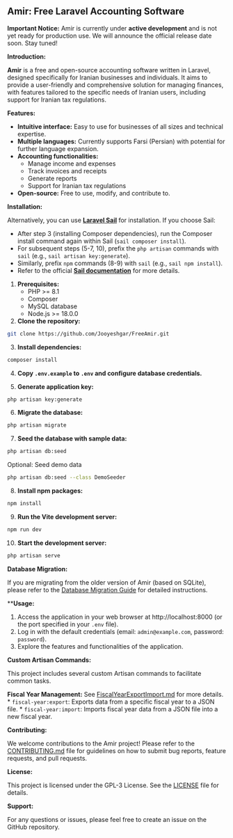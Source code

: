 ## Amir: Free Laravel Accounting Software

**Important Notice:** Amir is currently under **active development** and is not yet ready for production use. We will announce the official release date soon. Stay tuned!

**Introduction:**

**Amir** is a free and open-source accounting software written in Laravel, designed specifically for Iranian businesses and individuals. It aims to provide a user-friendly and comprehensive solution for managing finances, with features tailored to the specific needs of Iranian users, including support for Iranian tax regulations.

**Features:**

* **Intuitive interface:** Easy to use for businesses of all sizes and technical expertise.
* **Multiple languages:** Currently supports Farsi (Persian) with potential for further language expansion.
* **Accounting functionalities:**
    * Manage income and expenses
    * Track invoices and receipts
    * Generate reports
    * Support for Iranian tax regulations
* **Open-source:** Free to use, modify, and contribute to.

**Installation:**

Alternatively, you can use **[Laravel Sail](https://laravel.com/docs/sail)** for installation. If you choose Sail:
*   After step 3 (installing Composer dependencies), run the Composer install command again within Sail (`sail composer install`).
*   For subsequent steps (5-7, 10), prefix the `php artisan` commands with `sail` (e.g., `sail artisan key:generate`).
*   Similarly, prefix `npm` commands (8-9) with `sail` (e.g., `sail npm install`).
*   Refer to the official **[Sail documentation](https://laravel.com/docs/sail)** for more details.

1.  **Prerequisites:**
    *   PHP >= 8.1
    *   Composer
    *   MySQL database
    *   Node.js >= 18.0.0
2. **Clone the repository:**

```bash
git clone https://github.com/Jooyeshgar/FreeAmir.git
```

3. **Install dependencies:**

```bash
composer install
```

4. **Copy `.env.example` to `.env` and configure database credentials.**

5. **Generate application key:**

```bash
php artisan key:generate
```

6. **Migrate the database:**

```bash
php artisan migrate
```

7. **Seed the database with sample data:**

```bash
php artisan db:seed
```

Optional: Seed demo data
```bash
php artisan db:seed --class DemoSeeder
```

8.  **Install npm packages:**

```bash
npm install
```

9.  **Run the Vite development server:**

```bash
npm run dev
```

10. **Start the development server:**

```bash
php artisan serve
```

**Database Migration:**

If you are migrating from the older version of Amir (based on SQLite), please refer to the [Database Migration Guide](script/README.md) for detailed instructions.

****Usage:**

1.  Access the application in your web browser at http://localhost:8000 (or the port specified in your `.env` file).
2.  Log in with the default credentials (email: `admin@example.com`, password: `password`).
3.  Explore the features and functionalities of the application.


**Custom Artisan Commands:**

This project includes several custom Artisan commands to facilitate common tasks.

**Fiscal Year Management:**
    See [FiscalYearExportImport.md](FiscalYearExportImport.md) for more details.
    *   `fiscal-year:export`: Exports data from a specific fiscal year to a JSON file.
    *   `fiscal-year:import`: Imports fiscal year data from a JSON file into a new fiscal year.

**Contributing:**

We welcome contributions to the Amir project! Please refer to the [CONTRIBUTING.md](CONTRIBUTING.md) file for guidelines on how to submit bug reports, feature requests, and pull requests.

**License:**

This project is licensed under the GPL-3 License. See the [LICENSE](LICENSE) file for details.

**Support:**

For any questions or issues, please feel free to create an issue on the GitHub repository.
